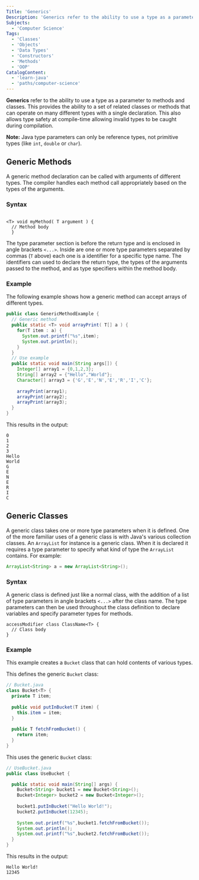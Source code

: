 ```yaml
---
Title: 'Generics'
Description: 'Generics refer to the ability to use a type as a parameter to methods and classes.'
Subjects:
  - 'Computer Science'
Tags:
  - 'Classes'
  - 'Objects'
  - 'Data Types'
  - 'Constructors'
  - 'Methods'
  - 'OOP'
CatalogContent:
  - 'learn-java'
  - 'paths/computer-science'
---
```


**Generics** refer to the ability to use a type as a parameter to methods and classes. This provides the ability to a set of related classes or methods that can operate on many different types with a single declaration. This also allows type safety at compile-time allowing invalid types to be caught during compilation.

**Note:** Java type parameters can only be reference types, not primitive types (like `int`, `double` or `char`).

## Generic Methods

A generic method declaration can be called with arguments of different types. The compiler handles each method call appropriately based on the types of the arguments.

### Syntax

```pseudo

<T> void myMethod( T argument ) {
  // Method body 
  }
```

The type parameter section is before the return type and is enclosed in angle brackets `<...>`. Inside are one or more type parameters separated by commas (`T` above) each one is a identifier for a specific type name. The identifiers can used to declare the return type, the types of the arguments passed to the method, and as type specifiers within the method body.

### Example

The following example shows how a generic method can accept arrays of different types.

```java
public class GenericMethodExample {
  // Generic method
  public static <T> void arrayPrint( T[] a ) {
    for(T item : a) {
      System.out.printf("%s",item);
      System.out.println();
    }
  }
  // Use example
  public static void main(String args[]) {
    Integer[] array1 = {0,1,2,3};
    String[] array2 = {"Hello","World"};
    Character[] array3 = {'G','E','N','E','R','I','C'};
    
    arrayPrint(array1);
    arrayPrint(array2);
    arrayPrint(array3);
  }
}
```

This results in the output:

```shell
0
1
2
3
Hello
World
G
E
N
E
R
I
C
```

## Generic Classes

A generic class takes one or more type parameters when it is defined. One of the more familiar uses of a generic class is with Java's various collection classes. An `ArrayList` for instance is a generic class. When it is declared it requires a type parameter to specify what kind of type the `ArrayList` contains. For example:

```java
ArrayList<String> a = new ArrayList<String>();
```

### Syntax

A generic class is defined just like a normal class, with the addition of a list of type parameters in angle brackets `<...>` after the class name. The type parameters can then be used throughout the class definition to declare variables and specify parameter types for methods.

```pseudo
accessModifier class ClassName<T> {
  // Class body
}
```

### Example

This example creates a `Bucket` class that can hold contents of various types.

This defines the generic `Bucket` class:
```java
// Bucket.java
class Bucket<T> {
  private T item;
  
  public void putInBucket(T item) {
    this.item = item;
  }
  
  public T fetchFromBucket() {
    return item;
  }
}
```

This uses the generic `Bucket` class:

```java
// UseBucket.java
public class UseBucket {

  public static void main(String[] args) {
    Bucket<String> bucket1 = new Bucket<String>();
    Bucket<Integer> bucket2 = new Bucket<Integer>();
    
    bucket1.putInBucket("Hello World!");
    bucket2.putInBucket(12345);
    
    System.out.printf("%s",bucket1.fetchFromBucket());
    System.out.println();
    System.out.printf("%s",bucket2.fetchFromBucket());
  }
}
```

This results in the output:

```shell
Hello World!
12345
```

